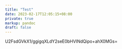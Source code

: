 ```yaml
---
title: "Test"
date: 2023-02-17T12:05:15+08:00
private: true
markup: pandoc
draft: false
---
```

U2FsdGVkX1/ggigqXLdY2seE0bHVINdQipo+ahX0MGs=